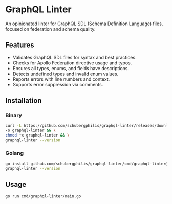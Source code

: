# GraphQL Linter

An opinionated linter for GraphQL SDL (Schema Definition Language) files,
focused on federation and schema quality.

## Features

- Validates GraphQL SDL files for syntax and best practices.
- Checks for Apollo Federation directive usage and typos.
- Ensures all types, enums, and fields have descriptions.
- Detects undefined types and invalid enum values.
- Reports errors with line numbers and context.
- Supports error suppression via comments.

## Installation

### Binary

```zsh
curl -L https://github.com/schubergphilis/graphql-linter/releases/download/v0.1.0/graphql-linter-v0.1.0-linux-arm64 \
-o graphql-linter && \
chmod +x graphql-linter && \
graphql-linter --version
```

### Golang

```zsh
go install github.com/schubergphilis/graphql-linter/cmd/graphql-linter@v0.1.0 && \
graphql-linter --version
```

## Usage

```zsh
go run cmd/graphql-linter/main.go
```
